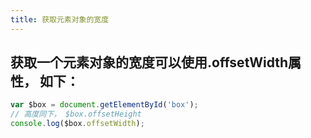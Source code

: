 ```yaml
---
title: 获取元素对象的宽度
---
```


## 获取一个元素对象的宽度可以使用.offsetWidth属性， 如下：
```javascript
var $box = document.getElementById('box');
// 高度同下， $box.offsetHeight
console.log($box.offsetWidth);
```
